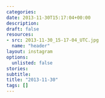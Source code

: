 ```yaml
---
categories:
date: 2013-11-30T15:17:04+00:00
description:
draft: false
resources:
- src: 2013-11-30_15-17-04_UTC.jpg
  name: "header"
layout: instagram
options:
  unlisted: false
stories:
subtitle:
title: "2013-11-30"
tags: []
---
```


 
